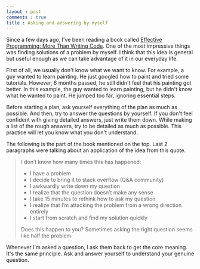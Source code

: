 ```yaml
---
layout : post
comments : true
title : Asking and answering by myself
---
```


Since a few days ago, I've been reading a book called [Effective Programming: More Than Writing Code](http://www.goodreads.com/book/show/15746409-effective-programming). One of the most impressive things was finding solutions of a problem by myself. I think that this idea is general but useful enough as we can take advantage of it in our everyday life.

<!--break-->

First of all, we usually don't know what we want to know. For example, a guy wanted to learn painting. He just googled how to paint and tried some tutorials. However, 6 months passed, he still didn't feel that his painting got better. In this example, the guy wanted to learn painting, but he didn't know what he wanted to paint. He jumped too far, ignoring essential steps.

Before starting a plan, ask yourself everything of the plan as much as possible. And then, try to answer the questions by yourself. If you don't feel confident with giving detailed answers, just write them down. While making a list of the rough answers, try to be detailed as much as possible. This practice will let you know what you don't understand. 

The following is the part of the book mentioned on the top. Last 2 paragraphs were talking about an application of the idea from this quote.

> I don’t know how many times this has happened:
>
> - I have a problem
> - I decide to bring it to stack overflow (Q&A community)
> - I awkwardly write down my question
> - I realize that the question doesn’t make any sense
> - I take 15 minutes to rethink how to ask my question
> - I realize that I’m attacking the problem from a wrong direction entirely
> - I start from scratch and find my solution quickly
>
> Does this happen to you? Sometimes asking the right question seems like half the problem

Whenever I'm asked a question, I ask them back to get the core meaning. It's the same principle. Ask and answer yourself to understand your genuine question.
